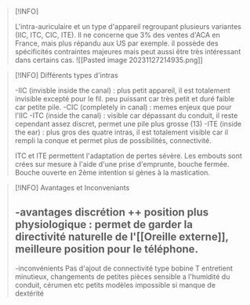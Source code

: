 >[!INFO]
>
>L'intra-auriculaire et un type d'appareil regroupant plusieurs variantes (IIC, ITC, CIC, ITE). Il ne concerne que 3% des ventes d'ACA en France, mais plus répandu aux US par exemple. il possède des spécificités contraintes majeures mais peut aussi être très intéressant dans certains cas.
>![[Pasted image 20231127214935.png]]
>

>[!INFO] Différents types d'intras
>
>-IIC (invisble inside the canal) :
>plus petit appareil, il est totalement invisible excepté pour le fil. peu puissant car très petit et duré faible car petite pile.
>-CIC (completely in canal) :
>memes enjeux que pour l'IIC
>-ITC (inside the canal) :
>visible car dépassant du conduit, il reste cependant assez discret, permet une pile plus grosse (13)
>-ITE (inside the ear) : 
>plus gros des quatre intras, il est totalement visible car il rempli la conque et permet plus de possibilités, connectivité.
>
>ITC et ITE permettent l'adaptation de pertes sévère.
>Les embouts sont crées sur mesure à l'aide d'une prise d'emprunte, bouche fermée.
>Bouche ouverte en 2ème intention si gènes à la mastication.
>

>[!INFO] Avantages et Inconveniants
>
>-avantages 
>discrétion ++
>position plus physiologique : permet de garder la directivité naturelle de l'[[Oreille externe]], meilleure position pour le téléphone.
>-
>
>-inconvénients
>Pas d'ajout de connectivité type bobine T
>entretient minutieux, changements de petites pièces
>sensible a l'humidité du conduit, cérumen etc
>petits modèles impossible si manque de dextérité